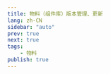 ```yaml
---
title: 物料（组件库）版本管理、更新
lang: zh-CN
sidebar: "auto"
prev: true
next: true
tags:
    - 物料
publish: true
---
```



